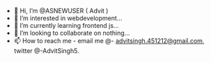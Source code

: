- 👋 Hi, I’m @ASNEWUSER ( Advit ) 
- 👀 I’m interested in webdevelopment...
- 🌱 I’m currently learning frontend js...
- 💞️ I’m looking to collaborate on nothing...
- 📫 How to reach me - email me @- advitsingh.451212@gmail.com, twitter @-AdvitSingh5.

<!---
ASNEWUSER/ASNEWUSER is a ✨ special ✨ repository because its `README.md` (this file) appears on your GitHub profile.
You can click the Preview link to take a look at your changes.
--->
